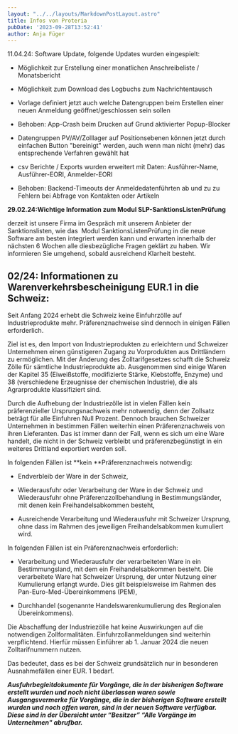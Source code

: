 ```yaml
---
layout: "../../layouts/MarkdownPostLayout.astro"
title: Infos von Proteria
pubDate: '2023-09-28T13:52:41'
author: Anja Füger
---
```


11\.04.24: Software Update, folgende Updates wurden eingespielt:

* Möglichkeit zur Erstellung einer monatlichen Anschreibeliste / Monatsbericht

* Möglichkeit zum Download des Logbuchs zum Nachrichtentausch

* Vorlage definiert jetzt auch welche Datengruppen beim Erstellen einer neuen Anmeldung geöffnet/geschlossen sein sollen

* Behoben: App-Crash beim Drucken auf Grund aktivierter Popup-Blocker

* Datengruppen PV/AV/Zolllager auf Positionsebenen können jetzt durch einfachen Button \"bereinigt\" werden, auch wenn man nicht (mehr) das entsprechende Verfahren gewählt hat

* csv Berichte / Exports wurden erweitert mit Daten: Ausführer-Name, Ausführer-EORI, Anmelder-EORI

* Behoben: Backend-Timeouts der Anmeldedatenführten ab und zu zu Fehlern bei Abfrage von Kontakten oder Artikeln

**29.02.24:Wichtige Information zum Modul SLP-SanktionsListenPrüfung**

derzeit ist unsere Firma im Gespräch mit unserem Anbieter der Sanktionslisten, wie das  Modul SanktionsListenPrüfung in die neue Software am besten integriert werden kann und erwarten innerhalb der nächsten 6 Wochen alle diesbezügliche Fragen geklärt zu haben. Wir informieren Sie umgehend, sobald ausreichend Klarheit besteht.

## 02/24: Informationen zu Warenverkehrsbescheinigung EUR.1 in die Schweiz:

Seit Anfang 2024 erhebt die Schweiz keine Einfuhrzölle auf Industrieprodukte mehr. Präferenznachweise sind dennoch in einigen Fällen erforderlich. 

Ziel ist es, den Import von Industrieprodukten zu erleichtern und Schweizer Unternehmen einen günstigeren Zugang zu Vorprodukten aus Drittländern zu ermöglichen. Mit der Änderung des Zolltarifgesetzes schafft die Schweiz Zölle für sämtliche Industrieprodukte ab. Ausgenommen sind einige Waren der Kapitel 35 (Eiweißstoffe, modifizierte Stärke, Klebstoffe, Enzyme) und 38 (verschiedene Erzeugnisse der chemischen Industrie), die als Agrarprodukte klassifiziert sind. 

Durch die Aufhebung der Industriezölle ist in vielen Fällen kein präferenzieller Ursprungsnachweis mehr notwendig, denn der Zollsatz beträgt für alle Einfuhren Null Prozent. Dennoch brauchen Schweizer Unternehmen in bestimmen Fällen weiterhin einen Präferenznachweis von ihren Lieferanten. Das ist immer dann der Fall, wenn es sich um eine Ware handelt, die nicht in der Schweiz verbleibt und präferenzbegünstigt in ein weiteres Drittland exportiert werden soll.

In folgenden Fällen ist **kein **Präferenznachweis notwendig: 

* Endverbleib der Ware in der Schweiz,

* Wiederausfuhr oder Verarbeitung der Ware in der Schweiz und Wiederausfuhr ohne Präferenzzollbehandlung in Bestimmungsländer, mit denen kein Freihandelsabkommen besteht,

* Ausreichende Verarbeitung und Wiederausfuhr mit Schweizer Ursprung, ohne dass im Rahmen des jeweiligen Freihandelsabkommen kumuliert wird.

In folgenden Fällen ist ein Präferenznachweis erforderlich: 

* Verarbeitung und Wiederausfuhr der verarbeiteten Ware in ein Bestimmungsland, mit dem ein Freihandelsabkommen besteht. Die verarbeitete Ware hat Schweizer Ursprung, der unter Nutzung einer Kumulierung erlangt wurde. Dies gilt beispielsweise im Rahmen des Pan-Euro-Med-Übereinkommens (PEM),

* Durchhandel (sogenannte Handelswarenkumulierung des Regionalen Übereinkommens).

Die Abschaffung der Industriezölle hat keine Auswirkungen auf die notwendigen Zollformalitäten. Einfuhrzollanmeldungen sind weiterhin verpflichtend. Hierfür müssen Einführer ab 1. Januar 2024 die neuen Zolltarifnummern nutzen.  

Das bedeutet, dass es bei der Schweiz grundsätzlich nur in besonderen Ausnahmefällen einer EUR. 1 bedarf.



<strong><em>Ausfuhrbegleitdokumente für Vorgänge, die in der bisherigen Software erstellt wurden und noch nicht überlassen waren sowie Ausgangsvermerke für Vorgänge, die in der bisherigen Software erstellt wurden und noch offen waren, sind in der neuen Software verfügbar. </em></strong>***Diese sind in der Übersicht unter “Besitzer” “Alle Vorgänge im Unternehmen\" abrufbar.***